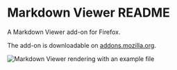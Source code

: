 # Markdown Viewer README

A Markdown Viewer add-on for Firefox.

The add-on is downloadable on [addons.mozilla.org](https://addons.mozilla.org/fr/firefox/addon/markdown-viewer/).

![Markdown Viewer rendering with an example file](http://i.imgur.com/iA5BaAu.png)

